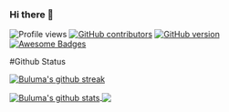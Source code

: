 ### Hi there 👋

![Profile views](https://gpvc.arturio.dev/buluma) [![GitHub contributors](https://img.shields.io/github/contributors/buluma/badges.svg)](https://GitHub.com/buluma/badges/graphs/contributors/) [![GitHub version](https://badge.fury.io/gh/buluma%2FStrapDown.js.svg)](https://github.com/buluma/StrapDown.js) [![Awesome Badges](https://img.shields.io/badge/badges-awesome-green.svg)](https://github.com/buluma/badges)

#Github Status

[![Buluma's github streak](https://github-readme-streak-stats.herokuapp.com/?user=buluma&theme=blue-green)](https://github.com/buluma/buluma)

<a href="https://github.com/buluma/github-readme-stats">
  <img align="center" src="https://github-readme-stats.anuraghazra1.vercel.app/api?username=buluma&show_icons=true&include_all_commits=true&theme=material-palenight" alt="Buluma's github stats" />
</a>
<a href="https://github.com/buluma/github-readme-stats">
  <!-- Change the `github-readme-stats.anuraghazra1.vercel.app` to `github-readme-stats.vercel.app`  -->
  <img align="center" src="https://github-readme-stats.anuraghazra1.vercel.app/api/top-langs/?username=buluma&layout=compact&theme=material-palenight" />
</a>
